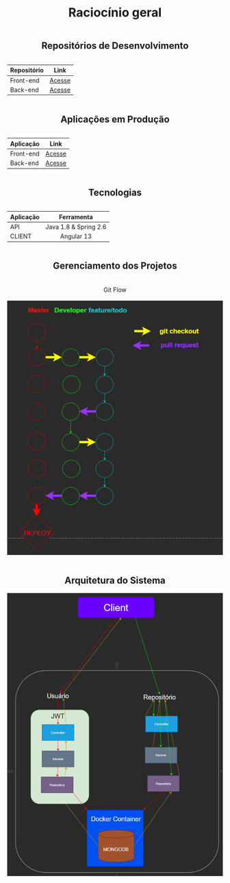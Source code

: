<div style="display:flex; justify-content:center; align-items:center; flex-direction: column;">

# Raciocínio geral

## Repositórios de Desenvolvimento

| Repositório              |      Link          |
| :-------------------- | :-----------------------: |
| Front-end        |      <a href="https://github.com/pedroluiznogueira/sps-ng">Acesse</a>        |
|   Back-end|     <a href="https://github.com/pedroluiznogueira/sps-api">Acesse</a>          |


## Aplicações em Produção

| Aplicação              |      Link          |
| :-------------------- | :-----------------------: |
| Front-end        |      <a href="https://sps-test-angular-java.herokuapp.com">Acesse</a>        |
|   Back-end|     <a href="https://sps-test-api-java.herokuapp.com/">Acesse</a>          |

## Tecnologias

| Aplicação              |      Ferramenta          |
| :-------------------- | :-----------------------: |
| API        |      Java 1.8 & Spring 2.6           |
|   CLIENT|     Angular 13          |

## Gerenciamento dos Projetos
<br>
    Git Flow
<br>
<br>

<img src="architecture\gitflow\gitflow.png">

<br>

## Arquitetura do Sistema

<img src="architecture\diagram\architecture.png">

</div>
